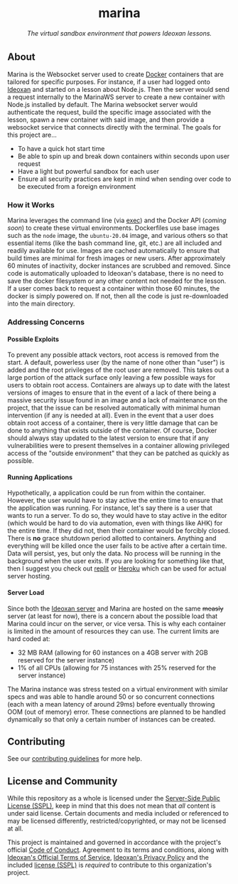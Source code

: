 <h1 align="center">marina</h1>
<h6 align="center">The virtual sandbox environment that powers Ideoxan lessons.</h6>

## About
Marina is the Websocket server used to create [Docker](https://www.docker.com/) containers that are tailored for specific purposes. For instance, if a user had logged onto [Ideoxan](https://ideoxan.com/) and started on a lesson about Node.js. Then the server would send a request internally to the MarinaWS server to create a new container with Node.js installed by default. The Marina websocket server would authenticate the request, build the specific image associated with the lesson, spawn a new container with said image, and then provide a websocket service that connects directly with the terminal. The goals for this project are...
- To have a quick hot start time
- Be able to spin up and break down containers within seconds upon user request
- Have a light but powerful sandbox for each user
- Ensure all security practices are kept in mind when sending over code to be executed from a foreign environment

### How it Works
Marina leverages the command line (via [exec](https://nodejs.org/api/child_process.html#child_process_child_process_exec_command_options_callback)) and the Docker API (*coming soon*) to create these virtual environments. Dockerfiles use base images such as the `node` image, the `ubuntu-20.04` image, and various others so that essential items (like the bash command line, git, etc.) are all included and readily available for use. Images are cached automatically to ensure that build times are minimal for fresh images or new users. After approximately 60 minutes of inactivity, docker instances are scrubbed and removed. Since code is automatically uploaded to Ideoxan's database, there is no need to save the docker filesystem or any other content not needed for the lesson. If a user comes back to request a container within those 60 minutes, the docker is simply powered on. If not, then all the code is just re-downloaded into the main directory.

### Addressing Concerns

#### Possible Exploits
To prevent any possible attack vectors, root access is removed from the start. A default, powerless user (by the name of none other than "user") is added and the root privileges of the root user are removed. This takes out a large portion of the attack surface only leaving a few possible ways for users to obtain root access. Containers are always up to date with the latest versions of images to ensure that in the event of a lack of there being a massive security issue found in an image and a lack of maintenance on the project, that the issue can be resolved automatically with minimal human intervention (if any is needed at all). Even in the event that a user does obtain root access of a container, there is very little damage that can be done to anything that exists outside of the container. Of course, Docker should always stay updated to the latest version to ensure that if any vulnerabilities were to present themselves in a container allowing privileged access of the "outside environment" that they can be patched as quickly as possible. 
#### Running Applications
Hypothetically, a application could be run from within the container. However, the user would have to stay active the entire time to ensure that the application was running. For instance, let's say there is a user that wants to run a server. To do so, they would have to stay active in the editor (which would be hard to do via automation, even with things like AHK) for the entire time. If they did not, then their container would be forcibly closed. There is **no** grace shutdown period allotted to containers. Anything and everything will be killed once the user fails to be active after a certain time. Data will persist, yes, but only the data. No process will be running in the background when the user exits. If you are looking for something like that, then I suggest you check out [replit](https://repl.it/) or [Heroku](https://www.heroku.com/) which can be used for actual server hosting.
#### Server Load
Since both the [Ideoxan server](https://github.com/ideoxan/ideoxan) and Marina are hosted on the same ~~measly~~ server (at least for now), there is a concern about the possible load that Marina could incur on the server, or vice versa. This is why each container is limited in the amount of resources they can use. The current limits are hard coded at:
- 32 MB RAM (allowing for 60 instances on a 4GB server with 2GB reserved for the server instance)
- 1% of all CPUs (allowing for 75 instances with 25% reserved for the server instance)

The Marina instance was stress tested on a virtual environment with similar specs and was able to handle around 50 or so concurrent connections (each with a mean latency of around 29ms) before eventually throwing OOM (out of memory) error. These connections are planned to be handled dynamically so that only a certain number of instances can be created.


## Contributing
See our [contributing guidelines](https://github.com/ideoxan/contributing) for more help.

## License and Community
While this repository as a whole is licensed under the [Server-Side Public License (SSPL)](LICENSE), keep in mind that this does not mean that *all* content is under said license. Certain documents and media included or referenced to may be licensed differently, restricted/copyrighted, or may not be licensed at all.

This project is maintained and governed in accordance with the project's official [Code of Conduct](https://github.com/ideoxan/contributing/blob/main/CODE_OF_CONDUCT.md). Agreement to its terms and conditions, along with [Ideoxan's Official Terms of Service](https://ideoxan.com/tos), [Ideoxan's Privacy Policy](https://ideoxan.com/privacy) and the included [license (SSPL)](LICENSE) is *required* to contribute to this organization's project.
